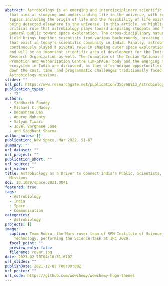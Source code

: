 ```yaml
---
abstract: Astrobiology is an emerging and interdisciplinary scientific field
  that aims at studying and understanding life in the universe, with research
  topics including the origin of life and the feasibility of life existing and
  being detected elsewhere in the universe. In this article, we highlight the
  critical role that astrobiology plays toward inspiring students and the
  general public toward space exploration. The cross-disciplinary nature of the
  field brings together scientists from various backgrounds, breaking down silos
  that exist in today's scientific community in India. Finally, astrobiology has
  continuously played a pivotal role in shaping outer space exploration programs
  and will be an important scientific area of development for the Indian Space
  Research Organization as well. The formation of the Indian National Space
  Promotion and Authorization Centre (IN-SPACe) body and the emerging New Space
  ecosystem in India are discussed, as they offer unique opportunities to bring
  down the cost, time, and programmatic challenges traditionally faced by
  Astrobiology missions.
slides: ""
url_pdf: https://www.researchgate.net/publication/356768813_Astrobiology_as_a_Driver_to_Connect_India's_Public_Scientists_and_Space_Missions
publication_types:
  - "2"
authors:
  - Siddharth Pandey
  - Michael C. Macey
  - Debashree Das
  - Anurup Mohanty
  - Satyam Tiwari
  - Jovel Varghese Jose
  - and Siddhant Sharma
author_notes: []
publication: New Space. Mar 2022. 51-67
summary: ""
url_dataset: ""
url_project: ""
publication_short: ""
url_source: ""
url_video: ""
title: Astrobiology as a Driver to Connect India's Public, Scientists, and Space
  Missions
doi: 10.1089/space.2021.0041
featured: true
tags:
  - Astrobiology
  - India
  - Space
  - Communication
categories:
  - Astrobiology
projects: []
image:
  caption: Team Rudra, the Mars rover team of SRM Institute of Science and
    Technology, performing the Science task at IRC 2020.
  focal_point: ""
  preview_only: false
  filename: rover.jpg
date: 2023-02-20T04:10:31.610Z
url_slides: ""
publishDate: 2021-12-02 T00:00:00Z
url_poster: ""
url_code: https://github.com/wowchemy/wowchemy-hugo-themes
---
```

